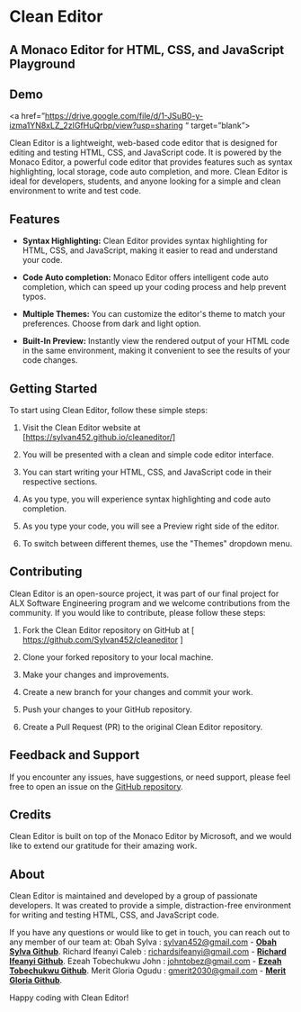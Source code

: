 # Clean Editor 
## A Monaco Editor for HTML, CSS, and JavaScript Playground

## Demo

<a href=”https://drive.google.com/file/d/1-JSuB0-y-izma1YN8xLZ_2zIGfHuQrbp/view?usp=sharing “ target=”blank”>


Clean Editor is a lightweight, web-based code editor that is designed for editing and testing HTML, CSS, and JavaScript code. It is powered by the Monaco Editor, a powerful code editor that provides features such as syntax highlighting, local storage, code auto completion, and more. Clean Editor is ideal for developers, students, and anyone looking for a simple and clean environment to write and test code.

## Features

- **Syntax Highlighting:** Clean Editor provides syntax highlighting for HTML, CSS, and JavaScript, making it easier to read and understand your code.

- **Code Auto completion:** Monaco Editor offers intelligent code auto completion, which can speed up your coding process and help prevent typos.

- **Multiple Themes:** You can customize the editor's theme to match your preferences. Choose from dark and light option.

- **Built-In Preview:** Instantly view the rendered output of your HTML code in the same environment, making it convenient to see the results of your code changes.

## Getting Started

To start using Clean Editor, follow these simple steps:

1. Visit the Clean Editor website at [https://sylvan452.github.io/cleaneditor/]

2. You will be presented with a clean and simple code editor interface.

3. You can start writing your HTML, CSS, and JavaScript code in their respective sections.

4. As you type, you will experience syntax highlighting and code auto completion.

5. As you type your code, you will see a Preview right side of the editor.

6. To switch between different themes, use the "Themes" dropdown menu.

## Contributing

Clean Editor is an open-source project, it was part of our final project for ALX Software Engineering program and we welcome contributions from the community. If you would like to contribute, please follow these steps:

1. Fork the Clean Editor repository on GitHub at [ https://github.com/Sylvan452/cleaneditor ]

2. Clone your forked repository to your local machine.

3. Make your changes and improvements.

4. Create a new branch for your changes and commit your work.

5. Push your changes to your GitHub repository.

6. Create a Pull Request (PR) to the original Clean Editor repository.

## Feedback and Support

If you encounter any issues, have suggestions, or need support, please feel free to open an issue on the [GitHub repository]( https://github.com/Sylvan452/cleaneditor ).

## Credits

Clean Editor is built on top of the Monaco Editor by Microsoft, and we would like to extend our gratitude for their amazing work.

## About

Clean Editor is maintained and developed by a group of passionate developers. It was created to provide a simple, distraction-free environment for writing and testing HTML, CSS, and JavaScript code.

If you have any questions or would like to get in touch, you can reach out to any member of our team at:
Obah Sylva : sylvan452@gmail.com - [**Obah Sylva Github**](https://github.com/Sylvan452).
Richard Ifeanyi Caleb : richardsifeanyi@gmail.com -  [**Richard Ifeanyi Github**](https://github.com/richard-1257).
Ezeah Tobechukwu John : johntobez@gmail.com -  [**Ezeah Tobechukwu Github**](https://github.com/Tobezz).
Merit Gloria Ogudu : gmerit2030@gmail.com -  [**Merit Gloria Github**](https://www.npmjs.com/package/apidoc).


Happy coding with Clean Editor!
